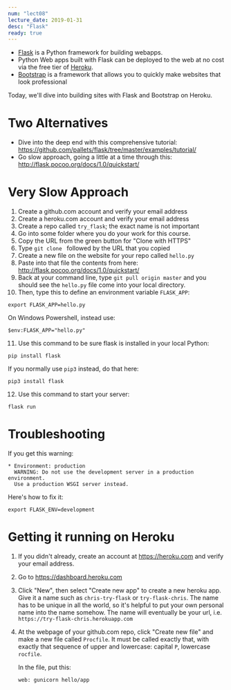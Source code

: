 ```yaml
---
num: "lect08"
lecture_date: 2019-01-31
desc: "Flask"
ready: true
---
```


* [Flask](http://flask.pocoo.org/) is a Python framework for building webapps.
* Python Web apps built with Flask can be deployed to the web at no cost via the free tier of [Heroku](https://heroku.com).
* [Bootstrap](https://getbootstrap.com/) is a framework that allows you to quickly make websites that look professional

Today, we'll dive into building sites with Flask and Bootstrap on Heroku.

# Two Alternatives

* Dive into the deep end with this comprehensive tutorial: <https://github.com/pallets/flask/tree/master/examples/tutorial/>
* Go slow approach, going a little at a time through this: <http://flask.pocoo.org/docs/1.0/quickstart/>

# Very Slow Approach

1. Create a github.com account and verify your email address
2. Create a heroku.com account and verify your email address
3. Create a repo called `try_flask`; the exact name is not important
4. Go into some folder where you do your work for this course.
5. Copy the URL from the green button for "Clone with HTTPS"
6. Type `git clone ` followed by the URL that you copied
7. Create a new file on the website for your repo called `hello.py`
8. Paste into that file the contents from here: <http://flask.pocoo.org/docs/1.0/quickstart/>
9. Back at your command line, type `git pull origin master` and you should see the `hello.py` file come into
   your local directory.
10. Then, type this to define an environment variable `FLASK_APP`:
   ```
   export FLASK_APP=hello.py
   ```
   
   On Windows Powershell, instead use:
   
   ```
   $env:FLASK_APP="hello.py"
   ```
   
 11. Use this command to be sure flask is installed in your local Python:
   ```
   pip install flask
   ```
   
   If you normally use `pip3` instead, do that here:
   
   ```
   pip3 install flask
   ```
   
 12. Use this command to start your server:
   ```
   flask run
   ```
   
# Troubleshooting

If you get this warning:

```
* Environment: production
  WARNING: Do not use the development server in a production environment.
  Use a production WSGI server instead.
```

Here's how to fix it:

```
export FLASK_ENV=development
```

# Getting it running on Heroku

1. If you didn't already, create an account at <https://heroku.com> and verify your email address.
2. Go to <https://dashboard.heroku.com>
3. Click "New", then select "Create new app" to create a new heroku app.  Give it a name such as `chris-try-flask` or `try-flask-chris`.  The name has to be
   unique in all the world, so it's helpful to put your own personal name into the name somehow.   The name will 
   eventually be your url, i.e. `https://try-flask-chris.herokuapp.com`
   
4. At the webpage of your github.com repo, click "Create new file" and make a new file called `Procfile`.  It must be
   called exactly that, with exactly that sequence of upper and lowercase: capital `P`, lowercase `rocfile`.

   In the file, put this:
   ```
   web: gunicorn hello/app
   ```
